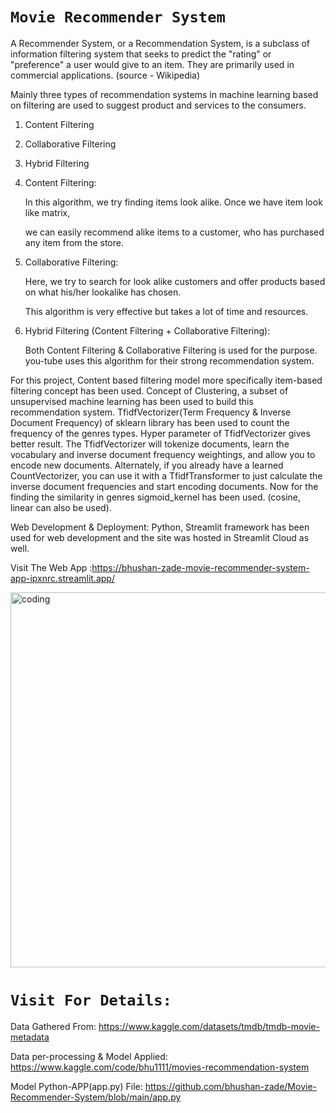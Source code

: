 # **`Movie Recommender System`**

A Recommender System, or a Recommendation System, is a subclass of information filtering system that seeks to predict the "rating" or "preference" a user would give 
to an item. They are primarily used in commercial applications. (source - Wikipedia)

Mainly three types of recommendation systems in machine learning based on filtering are used to suggest product and services to the consumers.

1. Content Filtering

2. Collaborative Filtering

3. Hybrid Filtering

1. Content Filtering:

   In this algorithm, we try finding items look alike. Once we have item look like matrix,

      we can easily recommend alike items to a customer, who has purchased any item from the store.

2. Collaborative Filtering:

      Here, we try to search for look alike customers and offer products based on what his/her lookalike has chosen.

      This algorithm is very effective but takes a lot of time and resources.

3. Hybrid Filtering (Content Filtering + Collaborative Filtering):

   Both Content Filtering & Collaborative Filtering is used for the purpose. you-tube uses this algorithm for their strong recommendation system.

For this project, Content based filtering model more specifically item-based filtering concept has been used. Concept of Clustering, a subset of unsupervised machine learning has been used to build this recommendation system. TfidfVectorizer(Term Frequency & Inverse Document Frequency) of sklearn library has been used to count the frequency of the genres types. Hyper parameter of TfidfVectorizer gives better result. The TfidfVectorizer will tokenize documents, learn the vocabulary and inverse document frequency weightings, and allow you to encode new documents. Alternately, if you already have a learned CountVectorizer, you can use it with a TfidfTransformer to just calculate the inverse document frequencies and start encoding documents. Now for the finding the similarity in genres sigmoid_kernel has been used. (cosine, linear can also be used).

Web Development & Deployment: Python, Streamlit framework has been used for web development and the site was hosted in Streamlit Cloud as well.

Visit The Web App :https://bhushan-zade-movie-recommender-system-app-ipxnrc.streamlit.app/

<img align="" alt="coding" width="600" src= "https://user-images.githubusercontent.com/118050962/214591115-0990c4b9-054c-49c2-870a-986ea732a1e8.PNG">

# **`Visit For Details:`**

Data Gathered From: https://www.kaggle.com/datasets/tmdb/tmdb-movie-metadata

Data per-processing & Model Applied: https://www.kaggle.com/code/bhu1111/movies-recommendation-system

Model Python-APP(app.py) File: https://github.com/bhushan-zade/Movie-Recommender-System/blob/main/app.py
